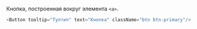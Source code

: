 Кнопка, построенная вокруг элемента ``<a>``.

```js
<Button tooltip="Тултип" text="Кнопка" className="btn btn-primary"/>
```